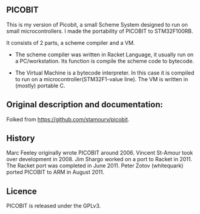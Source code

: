 PICOBIT
------

This is my version of Picobit, a small Scheme System designed to run on small microcontrollers. I made the portability of PICOBIT to STM32F100RB.

It consists of 2 parts, a scheme compiler and a VM.

  * The scheme compiler was written in Racket Language, it usually run
  on a PC/workstation. Its function is compile the scheme code to
  bytecode.

  * The Virtual Machine is a bytecode interpreter. In this case it is
  compiled to run on a microcontroller(STM32F1-value line). The VM is
  written in (mostly) portable C.


Original description and documentation:
------

Folked from https://github.com/stamourv/picobit.

History
------

 Marc Feeley originally wrote PICOBIT around 2006.
 Vincent St-Amour took over development in 2008.
 Jim Shargo worked on a port to Racket in 2011.
 The Racket port was completed in June 2011.
 Peter Zotov (whitequark) ported PICOBIT to ARM in August 2011.

Licence
------

 PICOBIT is released under the GPLv3.
